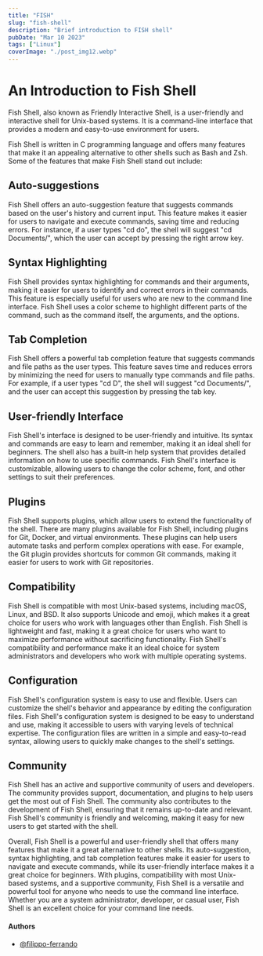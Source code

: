 ```yaml
---
title: "FISH"
slug: "fish-shell"
description: "Brief introduction to FISH shell"
pubDate: "Mar 10 2023"
tags: ["Linux"]
coverImage: "./post_img12.webp"
---
```

# An Introduction to Fish Shell

Fish Shell, also known as Friendly Interactive Shell, is a user-friendly and interactive shell for Unix-based systems. It is a command-line interface that provides a modern and easy-to-use environment for users.

Fish Shell is written in C programming language and offers many features that make it an appealing alternative to other shells such as Bash and Zsh. Some of the features that make Fish Shell stand out include:

## Auto-suggestions

Fish Shell offers an auto-suggestion feature that suggests commands based on the user's history and current input. This feature makes it easier for users to navigate and execute commands, saving time and reducing errors. For instance, if a user types "cd do", the shell will suggest "cd Documents/", which the user can accept by pressing the right arrow key.

## Syntax Highlighting

Fish Shell provides syntax highlighting for commands and their arguments, making it easier for users to identify and correct errors in their commands. This feature is especially useful for users who are new to the command line interface. Fish Shell uses a color scheme to highlight different parts of the command, such as the command itself, the arguments, and the options.

## Tab Completion

Fish Shell offers a powerful tab completion feature that suggests commands and file paths as the user types. This feature saves time and reduces errors by minimizing the need for users to manually type commands and file paths. For example, if a user types "cd D", the shell will suggest "cd Documents/", and the user can accept this suggestion by pressing the tab key.

## User-friendly Interface

Fish Shell's interface is designed to be user-friendly and intuitive. Its syntax and commands are easy to learn and remember, making it an ideal shell for beginners. The shell also has a built-in help system that provides detailed information on how to use specific commands. Fish Shell's interface is customizable, allowing users to change the color scheme, font, and other settings to suit their preferences.

## Plugins

Fish Shell supports plugins, which allow users to extend the functionality of the shell. There are many plugins available for Fish Shell, including plugins for Git, Docker, and virtual environments. These plugins can help users automate tasks and perform complex operations with ease. For example, the Git plugin provides shortcuts for common Git commands, making it easier for users to work with Git repositories.

## Compatibility

Fish Shell is compatible with most Unix-based systems, including macOS, Linux, and BSD. It also supports Unicode and emoji, which makes it a great choice for users who work with languages other than English. Fish Shell is lightweight and fast, making it a great choice for users who want to maximize performance without sacrificing functionality. Fish Shell's compatibility and performance make it an ideal choice for system administrators and developers who work with multiple operating systems.

## Configuration

Fish Shell's configuration system is easy to use and flexible. Users can customize the shell's behavior and appearance by editing the configuration files. Fish Shell's configuration system is designed to be easy to understand and use, making it accessible to users with varying levels of technical expertise. The configuration files are written in a simple and easy-to-read syntax, allowing users to quickly make changes to the shell's settings.

## Community

Fish Shell has an active and supportive community of users and developers. The community provides support, documentation, and plugins to help users get the most out of Fish Shell. The community also contributes to the development of Fish Shell, ensuring that it remains up-to-date and relevant. Fish Shell's community is friendly and welcoming, making it easy for new users to get started with the shell.

Overall, Fish Shell is a powerful and user-friendly shell that offers many features that make it a great alternative to other shells. Its auto-suggestion, syntax highlighting, and tab completion features make it easier for users to navigate and execute commands, while its user-friendly interface makes it a great choice for beginners. With plugins, compatibility with most Unix-based systems, and a supportive community, Fish Shell is a versatile and powerful tool for anyone who needs to use the command line interface. Whether you are a system administrator, developer, or casual user, Fish Shell is an excellent choice for your command line needs.

#### Authors

- [@filippo-ferrando](https://www.github.com/filippo-ferrando)